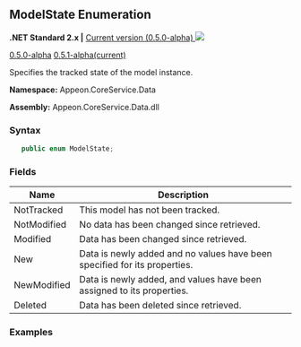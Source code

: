 ## **ModelState Enumeration**

**.NET Standard 2.x |**  <a href="javascript:void(0)" class="dropdown">Current version (0.5.0-alpha) <img src="~/images/dropdown.png" class="dropdownpic"/></a>
<div class="otherversions"  value="versdiv">
<a href="javascript:void(0)">0.5.0-alpha</a>
<a href="javascript:void(0)">0.5.1-alpha(current)</a>
</div>

Specifies the tracked state of the model instance.

**Namespace:** Appeon.CoreService.Data

**Assembly:** Appeon.CoreService.Data.dll



### **Syntax**

```c#
   public enum ModelState;
```

### **Fields**

| Name                                                | Description |
| ------------------------ | ----------------------------------------------------- |
| NotTracked | This model has not been tracked. |
| NotModified | No data has been changed since retrieved. |
| Modified | Data has been changed since retrieved.                       |
| New | Data is newly added and no values have been specified for its properties. |
| NewModified | Data is newly added, and values have been assigned to its properties. |
| Deleted | Data has been deleted since retrieved. |



### **Examples**















